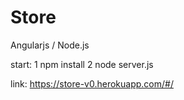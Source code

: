 # Store
Angularjs / Node.js

start: 
  1 npm install
  2 node server.js

link: https://store-v0.herokuapp.com/#/
